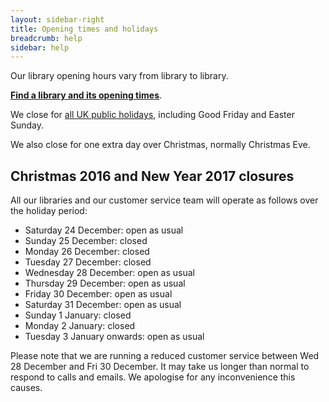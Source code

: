 ```yaml
---
layout: sidebar-right
title: Opening times and holidays
breadcrumb: help
sidebar: help
---
```

Our library opening hours vary from library to library.

**[Find a library and its opening times](/libraries/)**.

We close for [all UK public holidays](https://www.gov.uk/bank-holidays), including Good Friday and Easter Sunday.

We also close for one extra day over Christmas, normally Christmas Eve.

## Christmas 2016 and New Year 2017 closures

All our libraries and our customer service team will operate as follows over the holiday period:

- Saturday 24 December: open as usual
- Sunday 25 December: closed
- Monday 26 December: closed
- Tuesday 27 December: closed
- Wednesday 28 December: open as usual
- Thursday 29 December: open as usual
- Friday 30 December: open as usual
- Saturday 31 December: open as usual
- Sunday 1 January: closed
- Monday 2 January: closed
- Tuesday 3 January onwards: open as usual

Please note that we are running a reduced customer service between Wed 28 December and Fri 30 December. It may take us longer than normal to respond to calls and emails. We apologise for any inconvenience this causes.
